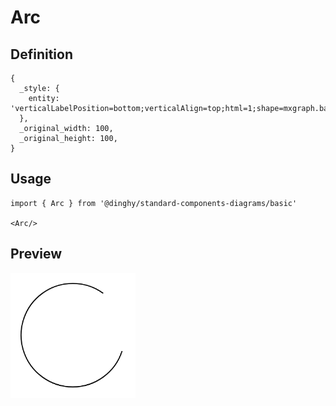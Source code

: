 # Arc

## Definition

```
{
  _style: { 
    entity: 'verticalLabelPosition=bottom;verticalAlign=top;html=1;shape=mxgraph.basic.arc;startAngle=0.3;endAngle=0.1;',
  },
  _original_width: 100,
  _original_height: 100,
}
```

## Usage

```
import { Arc } from '@dinghy/standard-components-diagrams/basic'

<Arc/>
```

## Preview

<img src="./arc.png" width="200"/>
